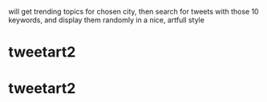 will get trending topics for chosen city, then search for tweets with those 10 keywords, and display them randomly in a nice, artfull style
# tweetart2
# tweetart2
